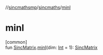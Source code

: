 //[sincmathsmp](../../index.md)/[sincmaths](index.md)/[minI](min-i.md)

# minI

[common]\
fun [SincMatrix](-sinc-matrix/index.md).[minI](min-i.md)(dim: [Int](https://kotlinlang.org/api/latest/jvm/stdlib/kotlin/-int/index.html) = 1): [SincMatrix](-sinc-matrix/index.md)
